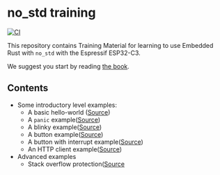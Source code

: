 # no_std training

[![CI](https://github.com/esp-rs/no_std-training/actions/workflows/ci.yml/badge.svg)](https://github.com/esp-rs/no_std-training/actions/workflows/ci.yml)

This repository contains Training Material for learning to use Embedded Rust with `no_std` with the Espressif ESP32-C3.

We suggest you start by reading [the book](https://esp-rs.github.io/no_std-training/).

## Contents

* Some introductory level examples:
  * A basic hello-world ([Source](./intro/hello-world))
  * A `panic` example([Source](./intro/panic))
  * A blinky example([Source](./intro/blinky))
  * A button example([Source](./intro/button))
  * A button with interrupt example([Source](./intro/button-interrupt))
  * An HTTP client example([Source](./intro/http-clientt))
* Advanced examples
  * Stack overflow protection([Source](./advanced/stack_overflow_protection)
  